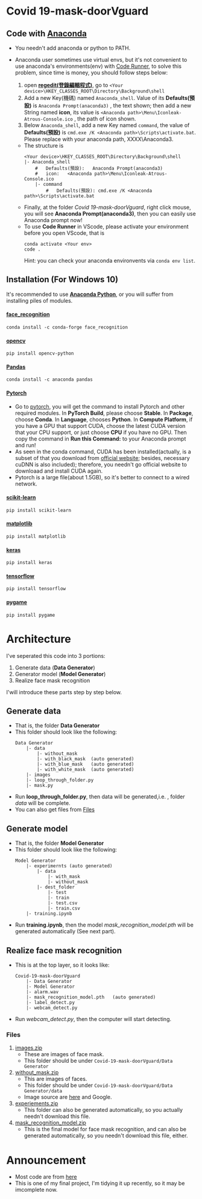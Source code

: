 # Covid 19-mask-doorVguard

## Code with [Anaconda](https://www.anaconda.com/products/individual)
* You needn't add anaconda or python to PATH.
* Anaconda user sometimes use virtual envs, but it's not convenient to use anaconda's environments(env) with [Code Runner](https://marketplace.visualstudio.com/items?itemName=formulahendry.code-runner),
to solve this problem, since time is money, you should follow steps below: 
    
    1. open [**regedit(登錄編輯程式)**](https://support.microsoft.com/en-us/windows/how-to-open-registry-editor-in-windows-10-deab38e6-91d6-e0aa-4b7c-8878d9e07b11), go to `<Your device>\HKEY_CLASSES_ROOT\Directory\Background\shell`
    2. Add a new Key(機碼) named `Anaconda_shell`. Value of its **Defaults(預設)** is `Anaconda Prompt(anaconda3)` , the text shown; then add a new String named **icon**, its value is `<Anaconda path>\Menu\Iconleak-Atrous-Console.ico` , the path of icon shown.
    3. Below `Anaconda_shell`, add a new Key named `command`, the value of **Defaults(預設)** is `cmd.exe /K <Anaconda path>\Scripts\activate.bat`. Please replace **<Anaconda path>** with your anaconda path, XXXX\Anaconda3.
    * The structure is
        ```
        <Your device>\HKEY_CLASSES_ROOT\Directory\Background\shell
        |- Anaconda_shell
            #   Defaults(預設):   Anaconda Prompt(anaconda3) 
            #   icon:   <Anaconda path>\Menu\Iconleak-Atrous-Console.ico
            |- command
                #   Defaults(預設): cmd.exe /K <Anaconda path>\Scripts\activate.bat
        ```
    * Finally, at the folder *Covid 19-mask-doorVguard*, right click mouse, you will see **Anaconda Prompt(anaconda3)**, then you can easily use Anaconda prompt now!
    * To use **Code Runner** in VScode, please activate your environment before you open VScode, that is
        ```
        conda activate <Your env>
        code .
        ```
        Hint: you can check your anaconda environvents via `conda env list`.

## Installation (For Windows 10)
It's recommended to use [**Anaconda Python**](https://www.anaconda.com/products/individual), or you will suffer from installing piles of modules.

#### [face_recognition](https://anaconda.org/conda-forge/face_recognition)
```conda install -c conda-forge face_recognition```

#### [opencv](https://pypi.org/project/opencv-python/)
```pip install opencv-python```

#### [Pandas](https://anaconda.org/anaconda/pandas)
```conda install -c anaconda pandas```

#### [Pytorch](https://pytorch.org/)
* Go to [pytorch](https://pytorch.org/), you will get the command to install Pytorch and other required modules. In **PyTorch Build**, please choose **Stable**. In **Package**, choose **Conda**. In **Language**, chooses **Python**. In **Compute Platform**, if you have a GPU that support CUDA, choose the latest CUDA version that your CPU support, or just choose **CPU** if you have no GPU. Then copy the command in **Run this Command:** to your Anaconda prompt and run!
* As seen in the conda command, CUDA has been installed(actually, is a subset of that you download from [official website](https://pytorch.org/); besides, necessary cuDNN is also included); therefore, you needn't go official website to downloaad and install CUDA again.
* Pytorch is a large file(about 1.5GB), so it's better to connect to a wired network.

#### [scikit-learn](https://pypi.org/project/scikit-learn/)
```pip install scikit-learn```

#### [matplotlib](https://pypi.org/project/matplotlib/)
```pip install matplotlib```

#### [keras](https://pypi.org/project/keras/)
```pip install keras```

#### [tensorflow](https://pypi.org/project/tensorflow/)
```pip install tensorflow```

#### [pygame](https://pypi.org/project/pygame/)
```pip install pygame```

# Architecture
I've seperated this code into 3 portions:
1. Generate data (**Data Generator**)
2. Generator model (**Model Generator**)
3. Realize face mask recognition

I'will introduce these parts step by step below.

## Generate data
* That is, the folder **Data Generator**
* This folder should look like the following:
    ```
    Data Generator
        |- data
            |- without_mask
            |- with_black_mask  (auto generated)
            |- with_blue_mask   (auto generated)
            |- with_white_mask  (auto generated)
        |- images
        |- loop_through_folder.py
        |- mask.py
    ```
* Run **loop_through_folder.py**, then data will be generated,i.e. , folder *data* will be complete.
* You can also get files from [Files](#Files)

## Generate model
* That is, the folder **Model  Generator**
* This folder should look like the following:
    ```
    Model Generator
        |- experimernts (auto generated)
            |- data
                |- with_mask
                |- without_mask
            |- dest_folder
                |- test
                |- train
                |- test.csv 
                |- train.csv
        |- training.ipynb
    ```
* Run **training.ipynb**, then the model *mask_recognition_model.pth* will be generated automatically (See next part).

## Realize face mask recognition
* This is at the top layer, so it looks like:
    ```
    Covid-19-mask-doorVguard
        |- Data Generator
        |- Model Generator
        |- alarm.wav
        |- mask_recognition_model.pth   (auto generated)
        |- label_detect.py
        |- webcam_detect.py
    ```
* Run *webcam_detect.py*, then the computer will start detecting.

### Files
1. [images.zip](https://drive.google.com/file/d/1kDngXx2uwEYMJvxP5jqWJRq_K8HZ1FET/view?usp=sharing)
    * These are images of face mask.
    * This folder should be under `Covid-19-mask-doorVguard/Data Generator`
3. [without_mask.zip](https://drive.google.com/file/d/18W7alkle8MhNarnxcdZveMt2eEXOwmwV/view?usp=sharing)
    * This are images of faces.
    * This folder should be under `Covid-19-mask-doorVguard/Data Generator/data`
    * Image source are [here](https://github.com/prajnasb/observations.git) and Google.
4. [experiements.zip](https://drive.google.com/file/d/1hIF20_zFoS-TAJ3BmJ3HSJ0dTFR9CPvi/view?usp=sharing)
    * This folder can also be generated automatically, so you actually needn't download this file.
5. [mask_recognition_model.zip](https://drive.google.com/file/d/1iRQ3-7Vn1hATtzjIhWjpQH5LKY8YE0SK/view?usp=sharing)
    * This is the final model for face mask recognition, and can also be generated automatically, so you needn't download this file, either.

# Announcement
* Most code are from [here](https://github.com/prajnasb/observations.git)
* This is one of my final project, I'm tidying it up recently, so it may be imcomplete now.
    
  
